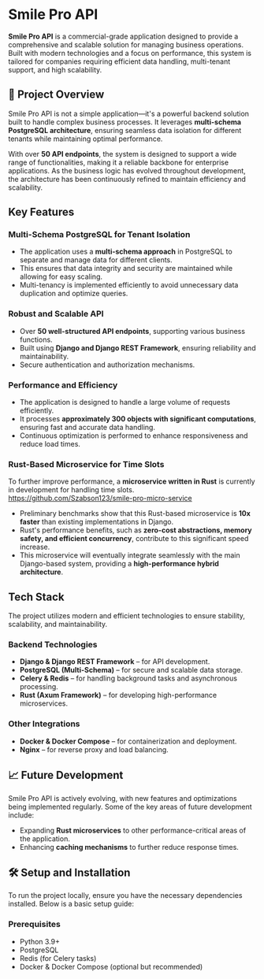 # Smile Pro API  

**Smile Pro API** is a commercial-grade application designed to provide a comprehensive and scalable solution for managing business operations. Built with modern technologies and a focus on performance, this system is tailored for companies requiring efficient data handling, multi-tenant support, and high scalability.  

## 🚀 Project Overview  

Smile Pro API is not a simple application—it's a powerful backend solution built to handle complex business processes. It leverages **multi-schema PostgreSQL architecture**, ensuring seamless data isolation for different tenants while maintaining optimal performance.  

With over **50 API endpoints**, the system is designed to support a wide range of functionalities, making it a reliable backbone for enterprise applications. As the business logic has evolved throughout development, the architecture has been continuously refined to maintain efficiency and scalability.  

##  Key Features

### **Multi-Schema PostgreSQL for Tenant Isolation**  
- The application uses a **multi-schema approach** in PostgreSQL to separate and manage data for different clients.  
- This ensures that data integrity and security are maintained while allowing for easy scaling.  
- Multi-tenancy is implemented efficiently to avoid unnecessary data duplication and optimize queries.  

### **Robust and Scalable API**  
- Over **50 well-structured API endpoints**, supporting various business functions.  
- Built using **Django and Django REST Framework**, ensuring reliability and maintainability.  
- Secure authentication and authorization mechanisms.  

### **Performance and Efficiency**  
- The application is designed to handle a large volume of requests efficiently.  
- It processes **approximately 300 objects with significant computations**, ensuring fast and accurate data handling.  
- Continuous optimization is performed to enhance responsiveness and reduce load times.  

### **Rust-Based Microservice for Time Slots**  
To further improve performance, a **microservice written in Rust** is currently in development for handling time slots.
https://github.com/Szabson123/smile-pro-micro-service

- Preliminary benchmarks show that this Rust-based microservice is **10x faster** than existing implementations in Django.  
- Rust's performance benefits, such as **zero-cost abstractions, memory safety, and efficient concurrency**, contribute to this significant speed increase.  
- This microservice will eventually integrate seamlessly with the main Django-based system, providing a **high-performance hybrid architecture**.  

## Tech Stack  

The project utilizes modern and efficient technologies to ensure stability, scalability, and maintainability.  

### Backend Technologies  
- **Django & Django REST Framework** – for API development.  
- **PostgreSQL (Multi-Schema)** – for secure and scalable data storage.  
- **Celery & Redis** – for handling background tasks and asynchronous processing.  
- **Rust (Axum Framework)** – for developing high-performance microservices.  

### Other Integrations  
- **Docker & Docker Compose** – for containerization and deployment.  
- **Nginx** – for reverse proxy and load balancing.  

## 📈 Future Development  

Smile Pro API is actively evolving, with new features and optimizations being implemented regularly. Some of the key areas of future development include:  

- Expanding **Rust microservices** to other performance-critical areas of the application.  
- Enhancing **caching mechanisms** to further reduce response times.  

## 🛠️ Setup and Installation  

To run the project locally, ensure you have the necessary dependencies installed. Below is a basic setup guide:  

### Prerequisites  
- Python 3.9+  
- PostgreSQL  
- Redis (for Celery tasks)  
- Docker & Docker Compose (optional but recommended)  
